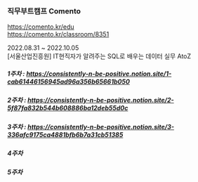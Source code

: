 ### 직무부트캠프 Comento
https://comento.kr/edu  
https://comento.kr/classroom/8351  
  
2022.08.31 ~ 2022.10.05  
[서울산업진흥원] IT현직자가 알려주는 SQL로 배우는 데이터 실무 AtoZ  
  
  

##### 1주차 : https://consistently-n-be-positive.notion.site/1-cab61446156945ad96a356b65661b050
##### 2주차 : https://consistently-n-be-positive.notion.site/2-5f87fa832b544b608886ba12deb55d0c
##### 3주차 : https://consistently-n-be-positive.notion.site/3-336afc9175ca4881bfb6b7a31cb51385
##### 4주차
##### 5주차
